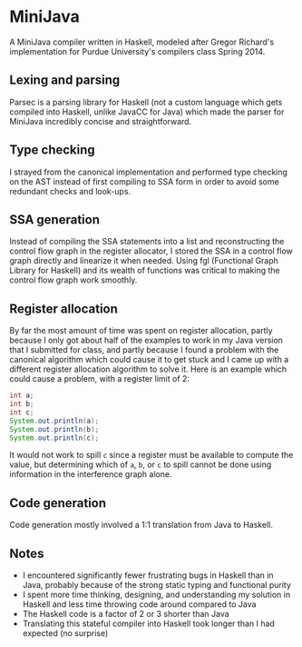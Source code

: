 # MiniJava

A MiniJava compiler written in Haskell, modeled after Gregor Richard's implementation for Purdue University's compilers class Spring 2014.

## Lexing and parsing

Parsec is a parsing library for Haskell (not a custom language which gets compiled into Haskell, unlike JavaCC for Java) which made the parser for MiniJava incredibly concise and straightforward.

## Type checking

I strayed from the canonical implementation and performed type checking on the AST instead of first compiling to SSA form in order to avoid some redundant checks and look-ups.

## SSA generation

Instead of compiling the SSA statements into a list and reconstructing the control flow graph in the register allocator, I stored the SSA in a control flow graph directly and linearize it when needed. Using fgl (Functional Graph Library for Haskell) and its wealth of functions was critical to making the control flow graph work smoothly.

## Register allocation

By far the most amount of time was spent on register allocation, partly because I only got about half of the examples to work in my Java version that I submitted for class, and partly because I found a problem with the canonical algorithm which could cause it to get stuck and I came up with a different register allocation algorithm to solve it. Here is an example which could cause a problem, with a register limit of 2:

```java
int a;
int b;
int c;
System.out.println(a);
System.out.println(b);
System.out.println(c);
```

It would not work to spill `c` since a register must be available to compute the value, but determining which of `a`, `b`, or `c` to spill cannot be done using information in the interference graph alone.

## Code generation

Code generation mostly involved a 1:1 translation from Java to Haskell.

## Notes
- I encountered significantly fewer frustrating bugs in Haskell than in Java, probably because of the strong static typing and functional purity
- I spent more time thinking, designing, and understanding my solution in Haskell and less time throwing code around compared to Java
- The Haskell code is a factor of 2 or 3 shorter than Java
- Translating this stateful compiler into Haskell took longer than I had expected (no surprise)
